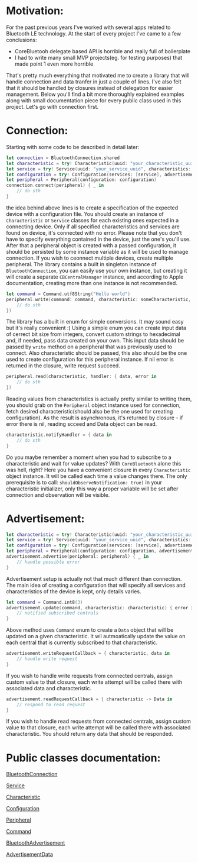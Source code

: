 # Motivation:

For the past previous years I've worked with several apps related to Bluetooth LE technology.
At the start of every project I've came to a few conclusions:
- CoreBluetooh delegate based API is horrible and really full of boilerplate
- I had to write many small MVP projects(eg. for testing purposes) that made point 1 even more horrible

That's pretty much everything that motivated me to create a library that will handle connection and data tranfer in just a couple of lines.
I've also felt that it should be handled by closures instead of delegation for easier management.
Below you'll find a bit more thoroughly explained examples along with small documentation piece for every public class used in this project.
Let's go with connection first.

# Connection:

Starting with some code to be described in detail later:

```swift
let connection = BluetoothConnection.shared
let characteristic = try! Characteristic(uuid: "your_characteristic_uuid", shouldObserveNotification: true)
let service = try! Service(uuid: "your_service_uuid", characteristics: [characteristic])
let configuration = try! Configuration(services: [service], advertisement: "your_advertising_uuid")
let peripheral = Peripheral(configuration: configuration)
connection.connect(peripheral) { _ in
	// do sth
}
```

the idea behind above lines is to create a specification of the expected device with a configuration file.
You should create an instance of `Characteristic` or `Service` classes for each existing ones expected in a connecting device.
Only if all specified characteristics and services are found on device, it's connected with no error.
Please note that you don't have to specify everything contained in the device, just the one's you'll use.
After that a peripheral object is created with a passed configuration, it should be persisted by some instance variable as it will be used to manage connection.
If you wish to ceonnect multiple devices, create multiple peripheral.
The library contains a built in singleton instance of `BluetoothConnection`, you can easily use your own instance, but creating it will create a separate `CBCentralManager` instance, and according to Apple documentation, creating more than one instance is not recommended.

```swift
let command = Command.utf8String("Hello world")
peripheral.write(command: command, characteristic: someCharacteristic, handler: { error in
	// do sth
})
```

The library has a built in enum for simple conversions. It may sound easy but it's really convenient :)
Using a simple enum you can create input data of cerrect bit size from integers, convert custom strings to hexadecimal and, if needed, pass data created on your own.
This input data should be passed by `write` method on a peripheral that was previously used to connect. Also characteristic should be passed, this also should be the one used to create configuration for this peripheral instance.
If nil error is returned in the closure, write request succeed.

```swift
peripheral.read(characteristic, handler: { data, error in
	// do sth
})
```

Reading values from characteristics is actually pretty similar to writing them, you should grab on the `Peripheral` object instance used for connection, fetch desired characteristic(should also be the one used for creating configuration).
As the result is asynchronous, it's returned by closure - if error there is nil, reading scceed and Data object can be read.

```swift
characteristic.notifyHandler = { data in
	// do sth
}
```

Do you maybe remember a moment when you had to subscribe to a characteristic and wait for value updates? With `CoreBluetooth` alone this was hell, right?
Here you have a convenient closure in every `Characteristic` object instance. It will be called each time a value changes there. The only prerequisite is to call:
`shouldObserveNotification: true)` in your characteristic initializer, only this way a proper variable will be set after connection and observation will be visible.

# Advertisement:

```swift
let characteristic = try! Characteristic(uuid: "your_characteristic_uuid")
let service = try! Service(uuid: "your_service_uuid", characteristics: [characteristic])
let configuration = try! Configuration(services: [service], advertisement: "your_service_uuid")
let peripheral = Peripheral(configuration: configuration, advertisementData: [.localName("Test"), .servicesUUIDs("your_service_uuid")])
advertisement.advertise(peripheral: peripheral) { _ in
	// handle possible error            
}
```

Advertisement setup is actually not that much different than connection. The main idea of creating a configuration that will specify all services and characteristics of the device is kept, only details varies.

```swift
let command = Command.int8(3)
advertisement.update(command, characteristic: characteristic) { error in
	// notified subscribed centrals
}
```

Above method uses `Command` enum to create a `Data` object that will be updated on a given characteristic. It wil autmoatically update the value on each central that is currently subscribed to that characteristic.

```swift
advertisement.writeRequestCallback = { characteristic, data in
	// handle write request
}
```

If you wish to handle write requests from connected centrals, assign custom value to that closure, each write attempt will be called there with associated data and characteristic.

```swift
advertisement.readRequestCallback = { characteristic -> Data in
	// respond to read request
}
```

If you wish to handle read requests from connected centrals, assign custom value to that closure, each write attempt will be called there with associated characteristic. You should return any data that should be responded.

# Public classes documentation:

[BluetoothConnection](./bluetoothConnection.md)

[Service](./service.md)

[Characteristic](./characteristic.md)

[Configuration](./configuration.md)

[Peripheral](./peripheral.md)

[Command](./command.md)

[BluetoothAdvertisement](./bluetoothAdvertisement.md)

[AdvertisementData](./advertisementData.md)
